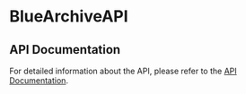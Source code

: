 # BlueArchiveAPI

## API Documentation

For detailed information about the API, please refer to the [API Documentation](https://web.postman.co/workspace/291207d5-1073-4eda-b783-3fd9231b4116/documentation/36297486-3303bcc2-0eb8-4044-b594-f717a6adfdd3).
